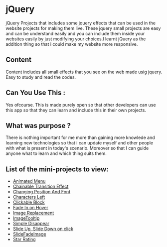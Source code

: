 # jQuery
jQuery Projects that includes some jquery effects that can be used in the website projects for making them live.
These jquery small projects are easy and can be understand easily and you can include them inside your websites easily by just modifying your choices.I learnt jQuery as the addition thing so that i could make my website more responsive.

## Content
Content includes all small effects that you see on the web made usig jquery. Easy to study and read the codes.

## Can You Use This :
Yes ofcourse. This is made purely open so that other developers can use this app so that they can learn and include this in their own projects.

## What was purpose ?
There is nothing important for me more than gaining more knowlede and learning new technologies so that i can update myself and other people with what is present in today's scenario. Moreover so that I can guide anyone what to learn and which thing suits them.

## List of the mini-projects to view:
- [Animated Menu](https://yanikkumar.github.io/jquery.github.io/Animated%20Menu/)
- [Chainable Transition Effect](https://yanikkumar.github.io/jquery.github.io/Chainable%20Transition%20Effect/)
- [Changing Position And Font](https://yanikkumar.github.io/jquery.github.io/Changing%20Position%20And%20Font/)
- [Characters Left](https://yanikkumar.github.io/jquery.github.io/Characters%20Left/)
- [Clickable Block](https://yanikkumar.github.io/jquery.github.io/Clickable%20Block/)
- [Fade In on Hover](https://yanikkumar.github.io/jquery.github.io/Fade%20In%20on%20Hover/)
- [Image Replacement](https://yanikkumar.github.io/jquery.github.io/Image%20Replacement/)
- [ImageTooltip](https://yanikkumar.github.io/jquery.github.io/ImageTooltip/)
- [Simple Disappear](https://yanikkumar.github.io/jquery.github.io/Simple%20Disappear/)
- [Slide Up, Slide Down on click](https://yanikkumar.github.io/jquery.github.io/Slide%20Up,%20Slide%20Down%20on%20click/)
- [SlideFadeImage](https://yanikkumar.github.io/jquery.github.io/SlideFadeImage/)
- [Star Rating](https://yanikkumar.github.io/jquery.github.io/Star%20Rating/)
